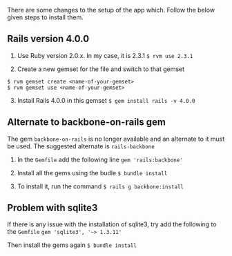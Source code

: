 There are some changes to the setup of the app which. Follow the below given steps to install them.

## Rails version 4.0.0
1. Use Ruby version 2.0.x. In my case, it is 2.3.1 
``` $ rvm use 2.3.1 ```

2. Create a new gemset for the file and switch to that gemset
``` 
$ rvm gemset create <name-of-your-gemset> 
$ rvm gemset use <name-of-your-gemset>
```

3. Install Rails 4.0.0 in this gemset
``` $ gem install rails -v 4.0.0 ```

## Alternate to backbone-on-rails gem
The gem `backbone-on-rails` is no longer available and an alternate to it must be used. The suggested alternate is `rails-backbone`

1. In the `Gemfile` add the following line
``` gem 'rails:backbone' ```

2. Install all the gems using the budle
``` $ bundle install ```

3. To install it, run the command 
``` $ rails g backbone:install ```


## Problem with sqlite3
If there is any issue with the installation of sqlite3, try add the following to the `Gemfile`
``` gem 'sqlite3', '~> 1.3.11' ```

Then install the gems again
``` $ bundle install ```